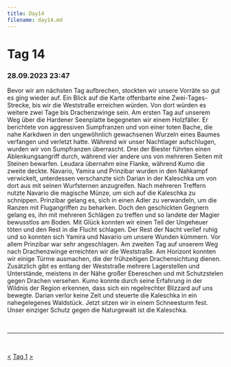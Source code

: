 ```yaml
---
title: Day14
filename: day14.md
--- 
```


# Tag 14
###  28.09.2023 23:47
Bevor wir am nächsten Tag aufbrechen, stockten wir unsere Vorräte so gut es ging wieder auf. Ein Blick auf die Karte offenbarte eine Zwei-Tages-Strecke, bis wir die Weststraße erreichen würden. Von dort würden es weitere zwei Tage bis Drachenzwinge sein. Am ersten Tag auf unserem Weg über die Hardener Seenplatte begegneten wir einem Holzfäller. Er berichtete von aggressiven Sumpfranzen und von einer toten Bache, die nahe Karkdwen in den ungewöhnlich gewachsenen Wurzeln eines Baumes verfangen und verletzt hatte.
Während wir unser Nachtlager aufschlugen, wurden wir von Sumpfranzen überrascht. Drei der Biester führten einen Ablenkungsangriff durch, während vier andere uns von mehreren Seiten mit Steinen bewarfen. Leudara übernahm eine Flanke, während Kumo die zweite deckte. Navario, Yamira und Prinzibar wurden in den Nahkampf verwickelt, unterdessen verschanzte sich Darian in der Kaleschka um von dort aus mit seinen Wurfsternen anzugreifen. Nach mehreren Treffern nutzte Navario die magische Münze, um sich auf die Kaleschka zu schnippen. Prinzibar gelang es, sich in einen Adler zu verwandeln, um die Ranzen mit Flugangriffen zu beharken. Doch den geschickten Gegnern gelang es, ihn mit mehreren Schlägen zu treffen und so landete der Magier bewusstlos am Boden. Mit Glück konnten wir einen Teil der Ungeheuer töten und den Rest in die Flucht schlagen. Der Rest der Nacht verlief ruhig und so konnten sich Yamira und Navario um unsere Wunden kümmern. Vor allem Prinzibar war sehr angeschlagen. 
Am zweiten Tag auf unserem Weg nach Drachenzwinge erreichten wir die Weststraße. Am Horizont konnten wir einige Türme ausmachen, die der frühzeitigen Drachensichtung dienen. Zusätzlich gibt es entlang der Weststraße mehrere Lagerstellen und Unterstände, meistens in der Nähe großer Ebereschen und mit Schutzstelen gegen Drachen versehen. Kumo konnte durch seine Erfahrung in der Wildnis der Region erkennen, dass sich ein regelrechter Blizzard auf uns bewegte. Darian verlor keine Zeit und steuerte die Kaleschka in ein nahegelegenes Waldstück. Jetzt sitzen wir in einem Schneesturm fest. Unser einziger Schutz gegen die Naturgewalt ist die Kaleschka.

<br>

----
<br>

[<](day13.md)
[Tag 1](README.md)
[>](day15.md)<br>